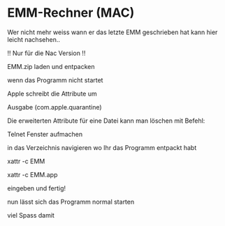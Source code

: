# EMM-Rechner (MAC)

Wer nicht mehr weiss wann er das letzte EMM geschrieben hat kann hier leicht nachsehen..

!! Nur für die Nac Version !!

EMM.zip laden und entpacken

wenn das Programm nicht startet

Apple schreibt die Attribute um

Ausgabe (com.apple.quarantine)

Die erweiterten Attribute für eine Datei kann man löschen mit Befehl:

Telnet Fenster aufmachen

in das Verzeichnis navigieren wo Ihr das Programm entpackt habt

xattr -c EMM

xattr -c EMM.app

eingeben und fertig!

nun lässt sich das Programm normal starten

viel Spass damit
